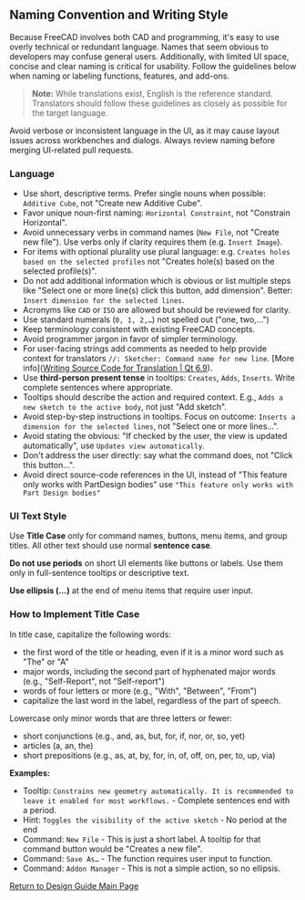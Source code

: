 ## Naming Convention and Writing Style

Because FreeCAD involves both CAD and programming, it's easy to use overly technical or redundant language. Names that seem obvious to developers may confuse general users. Additionally, with limited UI space, concise and clear naming is critical for usability. Follow the guidelines below when naming or labeling functions, features, and add-ons.

> **Note:** While translations exist, English is the reference standard. Translators should follow these guidelines as closely as possible for the target language.

Avoid verbose or inconsistent language in the UI, as it may cause layout issues across workbenches and dialogs. Always review naming before merging UI-related pull requests.

### Language

- Use short, descriptive terms. Prefer single nouns when possible: `Additive Cube`, not "Create new Additive Cube".
- Favor unique noun-first naming: `Horizontal Constraint`, not "Constrain Horizontal".
- Avoid unnecessary verbs in command names (`New File`, not "Create new file"). Use verbs only if clarity requires them (e.g. `Insert Image`).
- For items with optional plurality use plural language: e.g. `Creates holes based on the selected profiles` not "Creates hole(s) based on the selected profile(s)".
- Do not add additional information which is obvious or list multiple steps like "Select one or more line(s) click this button, add dimension". Better: `Insert dimension for the selected lines`.
- Acronyms like `CAD` or `ISO` are allowed but should be reviewed for clarity.
- Use standard numerals (`0, 1, 2,…`) not spelled out ("one, two,…")
- Keep terminology consistent with existing FreeCAD concepts.
- Avoid programmer jargon in favor of simpler terminology.
- For user-facing strings add comments as needed to help provide context for translators `//: Sketcher: Command name for new line`. [More info]([Writing Source Code for Translation | Qt 6.9](https://doc.qt.io/qt-6/i18n-source-translation.html#add-comments-for-translators)).
- Use **third-person present tense** in tooltips: `Creates`, `Adds`, `Inserts`. Write complete sentences where appropriate.
- Tooltips should describe the action and required context. E.g., `Adds a new sketch to the active body`, not just "Add sketch".
- Avoid step-by-step instructions in tooltips. Focus on outcome: `Inserts a dimension for the selected lines`, not "Select one or more lines…".
- Avoid stating the obvious: "If checked by the user, the view is updated automatically", use `Updates view automatically`.
- Don't address the user directly: say what the command does, not "Click this button…".
- Avoid direct source-code references in the UI, instead of "This feature only works with PartDesign bodies" use `"This feature only works with Part Design bodies"`

### UI Text Style

Use **Title Case** only for command names, buttons, menu items, and group titles. All other text should use normal **sentence case**.

**Do not use periods** on short UI elements like buttons or labels. Use them only in full-sentence tooltips or descriptive text.

**Use ellipsis (…)** at the end of menu items that require user input.

### How to Implement Title Case

In title case, capitalize the following words:

- the first word of the title or heading, even if it is a minor word such as "The" or "A"
- major words, including the second part of hyphenated major words (e.g., "Self-Report", not "Self-report")
- words of four letters or more (e.g., "With", "Between", "From")
- capitalize the last word in the label, regardless of the part of speech.

Lowercase only minor words that are three letters or fewer:

- short conjunctions (e.g., and, as, but, for, if, nor, or, so, yet)
- articles (a, an, the)
- short prepositions (e.g., as, at, by, for, in, of, off, on, per, to, up, via)

**Examples:**

- Tooltip: `Constrains new geometry automatically. It is recommended to leave it enabled for most workflows.` - Complete sentences end with a period.
- Hint: `Toggles the visibility of the active sketch` - No period at the end
- Command: `New File` - This is just a short label. A tooltip for that command button would be "Creates a new file".
- Command: `Save As…` - The function requires user input to function.
- Command: `Addon Manager` - This is not a simple action, so no ellipsis.

[Return to Design Guide Main Page](index.md)
